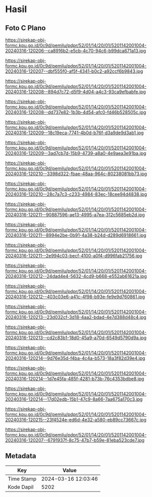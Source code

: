 # Hasil

## Foto C Plano

https://sirekap-obj-formc.kpu.go.id/0c9d/pemilu/pdpr/52/01/14/20/01/5201142001004-20240316-120206--ca8916b2-e5cb-4c70-94c6-b99dca671a13.jpg

https://sirekap-obj-formc.kpu.go.id/0c9d/pemilu/pdpr/52/01/14/20/01/5201142001004-20240316-120207--dbf555f0-af5f-4341-b0c2-a92ccf6b9843.jpg

https://sirekap-obj-formc.kpu.go.id/0c9d/pemilu/pdpr/52/01/14/20/01/5201142001004-20240316-120208--894d7c72-d5f9-4d04-a4c3-93ca9efbabfe.jpg

https://sirekap-obj-formc.kpu.go.id/0c9d/pemilu/pdpr/52/01/14/20/01/5201142001004-20240316-120208--dd737e82-1b3b-4d54-afc0-fd46b528505c.jpg

https://sirekap-obj-formc.kpu.go.id/0c9d/pemilu/pdpr/52/01/14/20/01/5201142001004-20240316-120209--18c19eca-7741-4b0d-b76f-d3a9de9d3ab1.jpg

https://sirekap-obj-formc.kpu.go.id/0c9d/pemilu/pdpr/52/01/14/20/01/5201142001004-20240316-120209--3ad7cb7d-15b9-4739-a8a0-4e9aea3e91ba.jpg

https://sirekap-obj-formc.kpu.go.id/0c9d/pemilu/pdpr/52/01/14/20/01/5201142001004-20240316-120210--3398d322-fbae-48aa-964c-80238081bb73.jpg

https://sirekap-obj-formc.kpu.go.id/0c9d/pemilu/pdpr/52/01/14/20/01/5201142001004-20240316-120210--28c7a7c3-c233-4984-83ec-18cee94d4838.jpg

https://sirekap-obj-formc.kpu.go.id/0c9d/pemilu/pdpr/52/01/14/20/01/5201142001004-20240316-120211--90887596-ae13-4995-a7ea-312c5685eb2d.jpg

https://sirekap-obj-formc.kpu.go.id/0c9d/pemilu/pdpr/52/01/14/20/01/5201142001004-20240316-120211--8994e2be-0b91-4a38-b24d-d289d6918661.jpg

https://sirekap-obj-formc.kpu.go.id/0c9d/pemilu/pdpr/52/01/14/20/01/5201142001004-20240316-120211--2e994c03-becf-4100-a0f4-d996fab21756.jpg

https://sirekap-obj-formc.kpu.go.id/0c9d/pemilu/pdpr/52/01/14/20/01/5201142001004-20240316-120212--24dad4e4-5632-4cd9-b668-e552ab61621a.jpg

https://sirekap-obj-formc.kpu.go.id/0c9d/pemilu/pdpr/52/01/14/20/01/5201142001004-20240316-120212--403c03e6-a41c-4f98-b93e-fe9e9d760861.jpg

https://sirekap-obj-formc.kpu.go.id/0c9d/pemilu/pdpr/52/01/14/20/01/5201142001004-20240316-120213--23d032cf-3d18-4aa2-bdad-4e7d388d48c4.jpg

https://sirekap-obj-formc.kpu.go.id/0c9d/pemilu/pdpr/52/01/14/20/01/5201142001004-20240316-120213--cd2c83b1-18d0-45a9-a70d-6549d5790d9a.jpg

https://sirekap-obj-formc.kpu.go.id/0c9d/pemilu/pdpr/52/01/14/20/01/5201142001004-20240316-120214--9d76e35d-f4ba-4c4a-b573-18a3f82d39e4.jpg

https://sirekap-obj-formc.kpu.go.id/0c9d/pemilu/pdpr/52/01/14/20/01/5201142001004-20240316-120214--1d7e45fa-485f-4281-b73b-76c4353bdbe8.jpg

https://sirekap-obj-formc.kpu.go.id/0c9d/pemilu/pdpr/52/01/14/20/01/5201142001004-20240316-120214--17d02edb-15b1-47c9-8a66-7aa675a170c3.jpg

https://sirekap-obj-formc.kpu.go.id/0c9d/pemilu/pdpr/52/01/14/20/01/5201142001004-20240316-120215--23f4524e-ed6d-4e32-a580-eb89cc73667c.jpg

https://sirekap-obj-formc.kpu.go.id/0c9d/pemilu/pdpr/52/01/14/20/01/5201142001004-20240316-120207--6791937f-8c75-47b7-b59e-81eba523cde7.jpg


## Metadata

| Key        | Value               |
| ---------- | ------------------- |
| Time Stamp | 2024-03-16 12:03:46 |
| Kode Dapil | 5202                |



